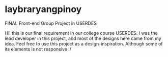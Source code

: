 # laybraryangpinoy
FINAL Front-end Group Project in USERDES

Hi! this is our final requirement in our college course USERDES. I was the lead developer in this project, and most of the designs here came from my idea. Feel free
to use this project as a design-inspiration. Although some of its elements is not responsive :/
